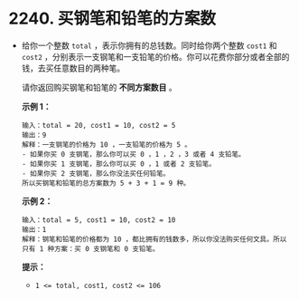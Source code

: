 # 2240. 买钢笔和铅笔的方案数 

- 给你一个整数 `total` ，表示你拥有的总钱数。同时给你两个整数 `cost1` 和 `cost2` ，分别表示一支钢笔和一支铅笔的价格。你可以花费你部分或者全部的钱，去买任意数目的两种笔。

  请你返回购买钢笔和铅笔的 **不同方案数目** 。

   

  **示例 1：**

  ```
  输入：total = 20, cost1 = 10, cost2 = 5
  输出：9
  解释：一支钢笔的价格为 10 ，一支铅笔的价格为 5 。
  - 如果你买 0 支钢笔，那么你可以买 0 ，1 ，2 ，3 或者 4 支铅笔。
  - 如果你买 1 支钢笔，那么你可以买 0 ，1 或者 2 支铅笔。
  - 如果你买 2 支钢笔，那么你没法买任何铅笔。
  所以买钢笔和铅笔的总方案数为 5 + 3 + 1 = 9 种。
  ```

  **示例 2：**

  ```
  输入：total = 5, cost1 = 10, cost2 = 10
  输出：1
  解释：钢笔和铅笔的价格都为 10 ，都比拥有的钱数多，所以你没法购买任何文具。所以只有 1 种方案：买 0 支钢笔和 0 支铅笔。
  ```

   

  **提示：**

  - `1 <= total, cost1, cost2 <= 106`